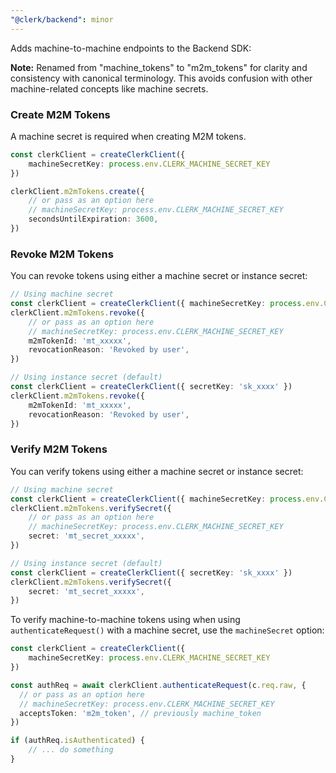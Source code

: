 ```yaml
---
"@clerk/backend": minor
---
```


Adds machine-to-machine endpoints to the Backend SDK:

**Note:** Renamed from "machine_tokens" to "m2m_tokens" for clarity and consistency with canonical terminology. This avoids confusion with other machine-related concepts like machine secrets.

### Create M2M Tokens

A machine secret is required when creating M2M tokens.

```ts
const clerkClient = createClerkClient({
    machineSecretKey: process.env.CLERK_MACHINE_SECRET_KEY
})

clerkClient.m2mTokens.create({
    // or pass as an option here
    // machineSecretKey: process.env.CLERK_MACHINE_SECRET_KEY
    secondsUntilExpiration: 3600,
})
```

### Revoke M2M Tokens

You can revoke tokens using either a machine secret or instance secret:

```ts
// Using machine secret
const clerkClient = createClerkClient({ machineSecretKey: process.env.CLERK_MACHINE_SECRET_KEY })
clerkClient.m2mTokens.revoke({
    // or pass as an option here
    // machineSecretKey: process.env.CLERK_MACHINE_SECRET_KEY
    m2mTokenId: 'mt_xxxxx',
    revocationReason: 'Revoked by user',
})

// Using instance secret (default)
const clerkClient = createClerkClient({ secretKey: 'sk_xxxx' })
clerkClient.m2mTokens.revoke({
    m2mTokenId: 'mt_xxxxx',
    revocationReason: 'Revoked by user',
})
```

### Verify M2M Tokens

You can verify tokens using either a machine secret or instance secret:

```ts
// Using machine secret
const clerkClient = createClerkClient({ machineSecretKey: process.env.CLERK_MACHINE_SECRET_KEY })
clerkClient.m2mTokens.verifySecret({
    // or pass as an option here
    // machineSecretKey: process.env.CLERK_MACHINE_SECRET_KEY
    secret: 'mt_secret_xxxxx',
})

// Using instance secret (default)
const clerkClient = createClerkClient({ secretKey: 'sk_xxxx' })
clerkClient.m2mTokens.verifySecret({
    secret: 'mt_secret_xxxxx',
})
```

To verify machine-to-machine tokens using when using `authenticateRequest()` with a machine secret, use the `machineSecret` option:

```ts
const clerkClient = createClerkClient({
    machineSecretKey: process.env.CLERK_MACHINE_SECRET_KEY
})

const authReq = await clerkClient.authenticateRequest(c.req.raw, {
  // or pass as an option here
  // machineSecretKey: process.env.CLERK_MACHINE_SECRET_KEY
  acceptsToken: 'm2m_token', // previously machine_token
})

if (authReq.isAuthenticated) {
    // ... do something
}
```

